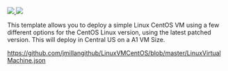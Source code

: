 <a href="https://portal.azure.com/#create/Microsoft.Template/uri/https%3A%2F%2Fraw.githubusercontent.com%2FAzure%2FLinuxVMCentOS%2Fblob%2Fmaster%2FLinuxVirtualMachine.json" target="_blank">
    <img src="http://azuredeploy.net/deploybutton.png"/>
</a>
<a href="http://armviz.io/#/?load=https%3A%2F%2Fraw.githubusercontent.com%2FAzure%2FLinuxVMCentOS%2Fblob%2Fmaster%2FLinuxVirtualMachine.json" target="_blank">
    <img src="http://armviz.io/visualizebutton.png"/>
</a>




This template allows you to deploy a simple Linux CentOS VM using a few different options for the CentOS Linux version, using the latest patched version. This will deploy in Central US on a A1 VM Size.


https://github.com/jmillangithub/LinuxVMCentOS/blob/master/LinuxVirtualMachine.json
